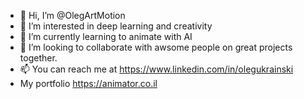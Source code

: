 - 👋 Hi, I’m @OlegArtMotion
- 👀 I’m interested in deep learning and creativity
- 🌱 I’m currently learning to animate with AI
- 💞️ I’m looking to collaborate with awsome people on great projects together.
- 📫 You can reach me at https://www.linkedin.com/in/olegukrainski 
- My portfolio https://animator.co.il

<!---
OlegArtMotion/OlegArtMotion is a ✨ special ✨ repository because its `README.md` (this file) appears on your GitHub profile.
You can click the Preview link to take a look at your changes.
--->
